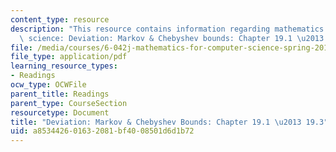 ```yaml
---
content_type: resource
description: "This resource contains information regarding mathematics for computer\
  \ science: Deviation: Markov & Chebyshev bounds: Chapter 19.1 \u2013 19.3."
file: /media/courses/6-042j-mathematics-for-computer-science-spring-2015/a853442601632081bf4008501d6d1b72_MIT6_042JS15_Session33.pdf
file_type: application/pdf
learning_resource_types:
- Readings
ocw_type: OCWFile
parent_title: Readings
parent_type: CourseSection
resourcetype: Document
title: "Deviation: Markov & Chebyshev Bounds: Chapter 19.1 \u2013 19.3"
uid: a8534426-0163-2081-bf40-08501d6d1b72
---
```

